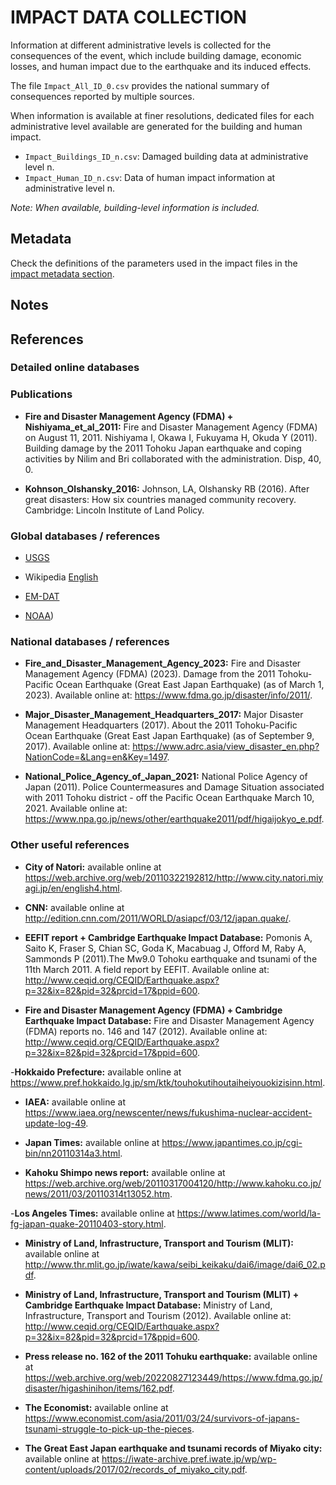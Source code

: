 # IMPACT DATA COLLECTION

Information at different administrative levels is collected for the consequences of the event, 
which include building damage, economic losses, and human impact due to the earthquake and its induced effects.

The file `Impact_All_ID_0.csv` provides the national summary of consequences reported by multiple sources.

When information is available at finer resolutions, dedicated files for each administrative level
available are generated for the building and human impact.

- `Impact_Buildings_ID_n.csv`: Damaged building data at administrative level n.
- `Impact_Human_ID_n.csv`: Data of human impact information at administrative level n.

_Note: When available, building-level information is included._


## Metadata

Check the definitions of the parameters used in the impact files in the [impact metadata section](https://gitlab.openquake.org/risk/ecd/-/blob/main/metadata.md#impact-data).


## Notes


## References


### Detailed online databases


### Publications

- **Fire and Disaster Management Agency (FDMA) + Nishiyama_et_al_2011:** Fire and Disaster Management Agency (FDMA) on August 11, 2011. Nishiyama I, Okawa I, Fukuyama H, Okuda Y (2011). Building damage by the 2011 Tohoku Japan earthquake and coping activities by Nilim and Bri collaborated with the administration. Disp, 40, 0.

- **Kohnson_Olshansky_2016:** Johnson, LA, Olshansky RB (2016). After great disasters: How six countries managed community recovery. Cambridge: Lincoln Institute of Land Policy.


### Global databases / references

- [USGS](https://earthquake.usgs.gov/earthquakes/eventpage/official20110311054624120_30/executive)

- Wikipedia [English](https://en.wikipedia.org/wiki/2011_Tōhoku_earthquake_and_tsunami)

- [EM-DAT](https://public.emdat.be/data)

- [NOAA](https://www.ngdc.noaa.gov/hazel/view/hazards/earthquake/event-more-info/9799))


### National databases / references

- **Fire_and_Disaster_Management_Agency_2023:** Fire and Disaster Management Agency (FDMA) (2023). Damage from the 2011 Tohoku-Pacific Ocean Earthquake (Great East Japan Earthquake) (as of March 1, 2023). Available online at: https://www.fdma.go.jp/disaster/info/2011/.

- **Major_Disaster_Management_Headquarters_2017:** Major Disaster Management Headquarters (2017). About the 2011 Tohoku-Pacific Ocean Earthquake (Great East Japan Earthquake) (as of September 9, 2017). Available online at: https://www.adrc.asia/view_disaster_en.php?NationCode=&Lang=en&Key=1497.

- **National_Police_Agency_of_Japan_2021:** National Police Agency of Japan (2011). Police Countermeasures and Damage Situation associated with 2011 Tohoku district - off the Pacific Ocean Earthquake March 10, 2021. Available online at: https://www.npa.go.jp/news/other/earthquake2011/pdf/higaijokyo_e.pdf.


### Other useful references

- **City of Natori:** available online at https://web.archive.org/web/20110322192812/http://www.city.natori.miyagi.jp/en/english4.html.

- **CNN:** available online at http://edition.cnn.com/2011/WORLD/asiapcf/03/12/japan.quake/.

- **EEFIT report + Cambridge Earthquake Impact Database:** Pomonis A, Saito K, Fraser S, Chian SC, Goda K, Macabuag J, Offord M, Raby A, Sammonds P (2011).The Mw9.0 Tohoku earthquake and tsunami of the 11th March 2011. A field report by EEFIT. Available online at: http://www.ceqid.org/CEQID/Earthquake.aspx?p=32&ix=82&pid=32&prcid=17&ppid=600.

- **Fire and Disaster Management Agency (FDMA) + Cambridge Earthquake Impact Database:** Fire and Disaster Management Agency (FDMA) reports no. 146 and 147 (2012). Available online at: http://www.ceqid.org/CEQID/Earthquake.aspx?p=32&ix=82&pid=32&prcid=17&ppid=600.

-**Hokkaido Prefecture:** available online at https://www.pref.hokkaido.lg.jp/sm/ktk/touhokutihoutaiheiyouokizisinn.html.

- **IAEA:** available online at https://www.iaea.org/newscenter/news/fukushima-nuclear-accident-update-log-49.

- **Japan Times:** available online at https://www.japantimes.co.jp/cgi-bin/nn20110314a3.html.

- **Kahoku Shimpo news report:** available online at https://web.archive.org/web/20110317004120/http://www.kahoku.co.jp/news/2011/03/20110314t13052.htm.

-**Los Angeles Times:** available online at https://www.latimes.com/world/la-fg-japan-quake-20110403-story.html.

- **Ministry of Land, Infrastructure, Transport and Tourism (MLIT):** available online at http://www.thr.mlit.go.jp/iwate/kawa/seibi_keikaku/dai6/image/dai6_02.pdf.

- **Ministry of Land, Infrastructure, Transport and Tourism (MLIT) + Cambridge Earthquake Impact Database:** Ministry of Land, Infrastructure, Transport and Tourism (2012). Available online at: http://www.ceqid.org/CEQID/Earthquake.aspx?p=32&ix=82&pid=32&prcid=17&ppid=600.

- **Press release no. 162 of the 2011 Tohuku earthquake:** available online at https://web.archive.org/web/20220827123449/https://www.fdma.go.jp/disaster/higashinihon/items/162.pdf.

- **The Economist:** available online at https://www.economist.com/asia/2011/03/24/survivors-of-japans-tsunami-struggle-to-pick-up-the-pieces.

- **The Great East Japan earthquake and tsunami records of Miyako city:** available online at https://iwate-archive.pref.iwate.jp/wp/wp-content/uploads/2017/02/records_of_miyako_city.pdf.
